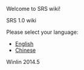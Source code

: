 Welcome to SRS wiki!

SRS 1.0 wiki

Please select your language:
* [English](https://github.com/winlinvip/simple-rtmp-server/wiki/ENHome_v1)
* [Chinese](https://github.com/winlinvip/simple-rtmp-server/wiki/CNHome)

Winlin 2014.5
